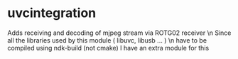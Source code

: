 # uvcintegration

Adds receiving and decoding of mjpeg stream via ROTG02 receiver \n
Since all the libraries used by this module ( libuvc, libusb ... ) \n
have to be compiled using ndk-build (not cmake) I have an extra module for this